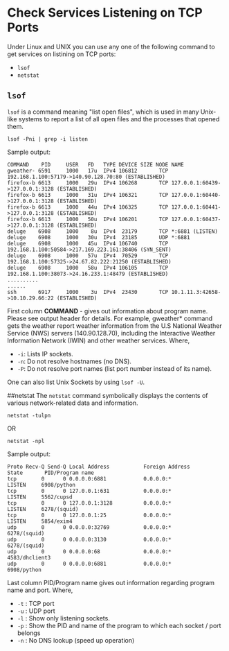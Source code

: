 # Check Services Listening on TCP Ports

Under Linux and UNIX you can use any one of the following command to get services on listining on TCP ports:

* `lsof`
* `netstat`

## `lsof`
`lsof` is a command meaning "list open files", which is used in many Unix-like systems to report a list of all open files and the processes that opened them. 

```
lsof -Pni | grep -i listen

```

Sample output:

```
COMMAND    PID     USER   FD   TYPE DEVICE SIZE NODE NAME
gweather- 6591     1000   17u  IPv4 106812       TCP 192.168.1.100:57179->140.90.128.70:80 (ESTABLISHED)
firefox-b 6613     1000   29u  IPv4 106268       TCP 127.0.0.1:60439->127.0.0.1:3128 (ESTABLISHED)
firefox-b 6613     1000   31u  IPv4 106321       TCP 127.0.0.1:60440->127.0.0.1:3128 (ESTABLISHED)
firefox-b 6613     1000   44u  IPv4 106325       TCP 127.0.0.1:60441->127.0.0.1:3128 (ESTABLISHED)
firefox-b 6613     1000   50u  IPv4 106201       TCP 127.0.0.1:60437->127.0.0.1:3128 (ESTABLISHED)
deluge    6908     1000    8u  IPv4  23179       TCP *:6881 (LISTEN)
deluge    6908     1000   30u  IPv4  23185       UDP *:6881
deluge    6908     1000   45u  IPv4 106740       TCP 192.168.1.100:50584->217.169.223.161:38406 (SYN_SENT)
deluge    6908     1000   57u  IPv4  70529       TCP 192.168.1.100:57325->24.67.82.222:21250 (ESTABLISHED)
deluge    6908     1000   58u  IPv4 106105       TCP 192.168.1.100:38073->24.16.233.1:48479 (ESTABLISHED)
..........
......
ssh       6917     1000    3u  IPv4  23430       TCP 10.1.11.3:42658->10.10.29.66:22 (ESTABLISHED)
```

First column **COMMAND** - gives out information about program name. Please see output header for details. For example, gweather* command gets the weather report weather information from the U.S National Weather Service (NWS) servers (140.90.128.70), including the Interactive Weather Information Network (IWIN) and other weather services.
Where,

* `-i`: Lists IP sockets.
* `-n`: Do not resolve hostnames (no DNS).
* `-P`: Do not resolve port names (list port number instead of its name).

One can also list Unix Sockets by using `lsof -U`.

##netstat
The `netstat` command symbolically displays the contents of various network-related data and information.

```
netstat -tulpn
```

OR

```
netstat -npl
```

Sample output:

```
Proto Recv-Q Send-Q Local Address           Foreign Address         State       PID/Program name
tcp        0      0 0.0.0.0:6881            0.0.0.0:*               LISTEN     6908/python
tcp        0      0 127.0.0.1:631           0.0.0.0:*               LISTEN     5562/cupsd
tcp        0      0 127.0.0.1:3128          0.0.0.0:*               LISTEN     6278/(squid)
tcp        0      0 127.0.0.1:25            0.0.0.0:*               LISTEN     5854/exim4
udp        0      0 0.0.0.0:32769           0.0.0.0:*                          6278/(squid)
udp        0      0 0.0.0.0:3130            0.0.0.0:*                          6278/(squid)
udp        0      0 0.0.0.0:68              0.0.0.0:*                          4583/dhclient3
udp        0      0 0.0.0.0:6881            0.0.0.0:*                          6908/python   
```

Last column PID/Program name gives out information regarding program name and port.
Where,

* `-t` : TCP port
* `-u` : UDP port
* `-l` : Show only listening sockets.
* `-p` : Show the PID and name of the program to which each socket / port belongs
* `-n` : No DNS lookup (speed up operation)
